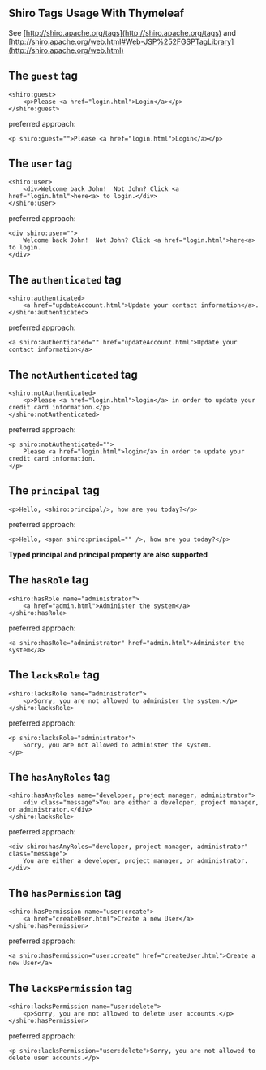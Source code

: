 Shiro Tags Usage With Thymeleaf
---

See [http://shiro.apache.org/tags](http://shiro.apache.org/tags) and
[http://shiro.apache.org/web.html#Web-JSP%252FGSPTagLibrary](http://shiro.apache.org/web.html)

## The `guest` tag
    <shiro:guest>
        <p>Please <a href="login.html">Login</a></p>
    </shiro:guest>

preferred approach:

    <p shiro:guest="">Please <a href="login.html">Login</a></p>

## The `user` tag
    <shiro:user>
        <div>Welcome back John!  Not John? Click <a href="login.html">here<a> to login.</div>
    </shiro:user>

preferred approach:

    <div shiro:user="">
        Welcome back John!  Not John? Click <a href="login.html">here<a> to login.
    </div>

## The `authenticated` tag
    <shiro:authenticated>
        <a href="updateAccount.html">Update your contact information</a>.
    </shiro:authenticated>

preferred approach:

    <a shiro:authenticated="" href="updateAccount.html">Update your contact information</a>

## The `notAuthenticated` tag
    <shiro:notAuthenticated>
        <p>Please <a href="login.html">login</a> in order to update your credit card information.</p>
    </shiro:notAuthenticated>

preferred approach:

    <p shiro:notAuthenticated="">
        Please <a href="login.html">login</a> in order to update your credit card information.
    </p>

## The `principal` tag
    <p>Hello, <shiro:principal/>, how are you today?</p>

preferred approach:

    <p>Hello, <span shiro:principal="" />, how are you today?</p>

**Typed principal and principal property are also supported**

## The `hasRole` tag
    <shiro:hasRole name="administrator">
        <a href="admin.html">Administer the system</a>
    </shiro:hasRole>

preferred approach:

    <a shiro:hasRole="administrator" href="admin.html">Administer the system</a>

## The `lacksRole` tag
    <shiro:lacksRole name="administrator">
        <p>Sorry, you are not allowed to administer the system.</p>
    </shiro:lacksRole>

preferred approach:

    <p shiro:lacksRole="administrator">
        Sorry, you are not allowed to administer the system.
    </p>

## The `hasAnyRoles` tag
    <shiro:hasAnyRoles name="developer, project manager, administrator">
        <div class="message">You are either a developer, project manager, or administrator.</div>
    </shiro:lacksRole>

preferred approach:

    <div shiro:hasAnyRoles="developer, project manager, administrator" class="message">
        You are either a developer, project manager, or administrator.
    </div>

## The `hasPermission` tag
    <shiro:hasPermission name="user:create">
        <a href="createUser.html">Create a new User</a>
    </shiro:hasPermission>

preferred approach:

    <a shiro:hasPermission="user:create" href="createUser.html">Create a new User</a>

## The `lacksPermission` tag
    <shiro:lacksPermission name="user:delete">
        <p>Sorry, you are not allowed to delete user accounts.</p>
    </shiro:hasPermission>

preferred approach:

    <p shiro:lacksPermission="user:delete">Sorry, you are not allowed to delete user accounts.</p>

